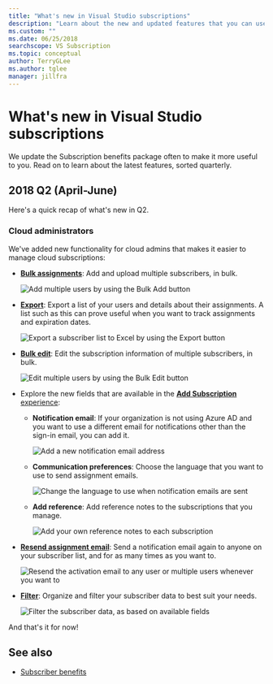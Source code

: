 ```yaml
---
title: "What's new in Visual Studio subscriptions"
description: "Learn about the new and updated features that you can use to manage Visual Studio subscriptions."
ms.custom: ""
ms.date: 06/25/2018
searchscope: VS Subscription
ms.topic: conceptual
author: TerryGLee
ms.author: tglee
manager: jillfra
---
```

# What&#39;s new in Visual Studio subscriptions

We update the Subscription benefits package often to make it more useful to you. Read on to learn about the latest features, sorted quarterly.

## 2018 Q2 (April-June)

Here's a quick recap of what's new in Q2.

### Cloud administrators

We've added new functionality for cloud admins that makes it easier to manage cloud subscriptions:

* [**Bulk assignments**](/visualstudio/subscriptions/assign-license#bulk-assignments): Add and upload multiple subscribers, in bulk.

  ![Add multiple users by using the Bulk Add button](media/bulk-add-multiple-subscribers.png)

* [**Export**](/visualstudio/subscriptions/exporting-subscriptions): Export a list of your users and details about their assignments. A list such as this can prove useful when you want to track assignments and expiration dates.

   ![Export a subscriber list to Excel by using the Export button](media/export-subscriber-list-to-csv.png)

* [**Bulk edit**](/visualstudio/subscriptions/edit-license#editing-multiple-subscribers-by-using-bulk-edit): Edit the subscription information of multiple subscribers, in bulk.

  ![Edit multiple users by using the Bulk Edit button](media/bulk-edit-multiple-subscribers.png)

* Explore the new fields that are available in the [**Add Subscription** experience](assign-license.md):

  * **Notification email**: If your organization is not using Azure AD and you want to use a different email for notifications other than the sign-in email, you can add it.

    ![Add a new notification email address](media/add-new-subscriber-notification-email.png)

  * **Communication preferences**: Choose the language that you want to use to send assignment emails.

    ![Change the language to use when notification emails are sent](media/change-subscriber-communication-preference.png)

  * **Add reference**: Add reference notes to the subscriptions that you manage.

    ![Add your own reference notes to each subscription](media/add-subscriber-reference-notes.png)

* [**Resend assignment email**](resend-assignment-email.md): Send a notification email again to anyone on your subscriber list, and for as many times as you want to.

  ![Resend the activation email to any user or multiple users whenever you want to](media/resend-subscriber-activation-emails.png)

* [**Filter**](search-license.md): Organize and filter your subscriber data to best suit your needs.

  ![Filter the subscriber data, as based on available fields](media/filter-subscriber-data.png)

And that's it for now!

## See also

* [Subscriber benefits](subscriber-benefits.md)
